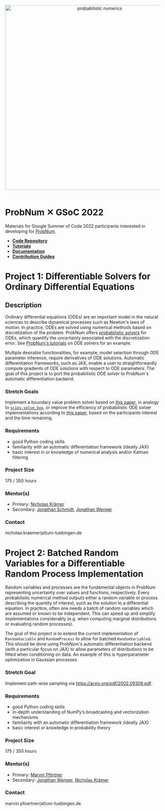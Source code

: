 
<div align="center">
    <a href="https://probnum.readthedocs.io"><img align="center" src="https://raw.githubusercontent.com/probabilistic-numerics/probnum/main/docs/source/assets/img/logo/probnum_logo_dark_txtright.svg" alt="probabilistic numerics" width="600" style="padding-right: 10px; padding left: 10px;" title="Probabilistic Numerics in Python"/>
    </a>
</div>
<br>

# ProbNum &#10005; GSoC 2022

Materials for Google Summer of Code 2022 participants interested in developing for [ProbNum](http://probnum.org).


- [**Code Repository**](https://github.com/probabilistic-numerics/probnum)
- [**Tutorials**](https://probnum.readthedocs.io/en/latest/tutorials.html)
- [**Documentation**](https://probnum.readthedocs.io/en/latest/api.html)
- [**Contribution Guides**](https://probnum.readthedocs.io/en/latest/development.html)


# Project 1: Differentiable Solvers for Ordinary Differential Equations

## Description

Ordinary differential equations (ODEs) are an important model in the natural sciences to describe dynamical processes such as Newton's laws of motion. In practice, ODEs are solved using numerical methods based on discretization of the problem. ProbNum offers [probabilistic solvers](https://probnum.readthedocs.io/en/latest/api/automod/probnum.diffeq.html#probnum.diffeq.probsolve_ivp) for ODEs, which quantify the uncertainty associated with the discretization error. See [ProbNum's tutorials](https://probnum.readthedocs.io/en/latest/tutorials.html#ordinary-differential-equation-solvers) on ODE solvers for an example.

Multiple desirable functionalities, for example, model selection through ODE parameter inference, require derivatives of ODE solutions.
Automatic differentiation frameworks, such as JAX, enable a user to straightforwardly compute gradients of ODE solutions with respect to ODE parameters.
The goal of this project is to port the probabilistic ODE solver to ProbNum's automatic differentiation backend.

### Stretch Goals
Implement a boundary value problem solver based on [this paper](https://arxiv.org/abs/2106.07761), in analogy to [`scipy.solve_bvp`](https://docs.scipy.org/doc/scipy/reference/generated/scipy.integrate.solve_bvp.html),
or improve the efficiency of probabilistic ODE solver implementations according to [this paper](https://arxiv.org/abs/2110.11812), based on the participants interest and the time remaining.

### Requirements
- good Python coding skills
- familiarity with an automatic differentiation framework (ideally JAX)
- basic interest in or knowledge of numerical analysis and/or Kalman filtering

### Project Size
175 / 350 hours

### Mentor(s)
- Primary: [Nicholas Krämer](https://github.com/pnkraemer/)
- Secondary: [Jonathan Schmidt](https://github.com/schmidtjonathan/), [Jonathan Wenger](https://github.com/JonathanWenger/)

### Contact
nicholas.kraemer(at)uni-tuebingen.de


# Project 2: Batched Random Variables for a Differentiable Random Process Implementation

Random variables and processes are the fundamental objects in ProbNum representing uncertainty over values and functions, respectively. Every probabilistic numerical method outputs either a random variable or process describing the quantity of interest, such as the solution to a differential equation. In practice, often one needs a batch of random variables which are assumed or known to be independent. This can speed up and simplify implementations considerably (e.g. when computing marginal distributions or evaluating random processes).

The goal of this project is to extend the current implementation of `RandomVariable` and `RandomProcess` to allow for batched `RandomVariable`s. This should be done using ProbNum's automatic differentiation backend (with a particular focus on JAX) to allow parameters of distributions to be fitted when conditioning on data. An example of this is hyperparameter optimization in Gaussian processes.

### Stretch Goal
Implement path-wise sampling via https://arxiv.org/pdf/2002.09309.pdf.

### Requirements
- good Python coding skills
- in-depth understanding of NumPy‘s broadcasting and vectorization mechanisms
- familiarity with an automatic differentiation framework (ideally JAX)
- basic interest or knowledge in probability theory

### Project Size
175 / 350 hours

### Mentor(s)
- Primary: [Marvin Pförtner](https://github.com/marvinpfoertner)
- Secondary: [Jonathan Wenger](https://github.com/JonathanWenger/), [Nicholas Krämer](https://github.com/pnkraemer/)

### Contact
marvin.pfoertner(at)uni-tuebingen.de